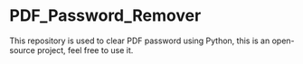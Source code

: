 # PDF_Password_Remover
This repository is used to clear PDF password using Python, this is an open-source project, feel free to use it.
